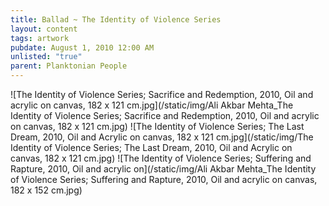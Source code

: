 ```yaml
---
title: Ballad ~ The Identity of Violence Series
layout: content
tags: artwork
pubdate: August 1, 2010 12:00 AM
unlisted: "true"
parent: Planktonian People
---
```

![The Identity of Violence Series; Sacrifice and Redemption, 2010, Oil and acrylic on canvas, 182 x 121 cm.jpg](/static/img/Ali Akbar Mehta_The Identity of Violence Series; Sacrifice and Redemption, 2010, Oil and acrylic on canvas, 182 x 121 cm.jpg)
![The Identity of Violence Series; The Last Dream, 2010, Oil and Acrylic on canvas, 182 x 121 cm.jpg](/static/img/The Identity of Violence Series; The Last Dream, 2010, Oil and Acrylic on canvas, 182 x 121 cm.jpg)
![The Identity of Violence Series; Suffering and Rapture, 2010, Oil and acrylic on](/static/img/Ali Akbar Mehta_The Identity of Violence Series; Suffering and Rapture, 2010, Oil and acrylic on canvas, 182 x 152 cm.jpg)
